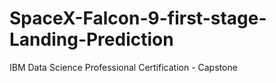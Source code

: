 # SpaceX-Falcon-9-first-stage-Landing-Prediction

IBM Data Science Professional Certification - Capstone
